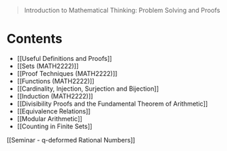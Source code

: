 >Introduction to Mathematical Thinking: Problem Solving and Proofs

# Contents
- [[Useful Definitions and Proofs]]
- [[Sets (MATH2222)]]
- [[Proof Techniques (MATH2222)]]
- [[Functions (MATH2222)]]
- [[Cardinality, Injection, Surjection and Bijection]]
- [[Induction (MATH2222)]]
- [[Divisibility Proofs and the Fundamental Theorem of Arithmetic]]
- [[Equivalence Relations]]
- [[Modular Arithmetic]]
- [[Counting in Finite Sets]]


[[Seminar - q-deformed Rational Numbers]]
